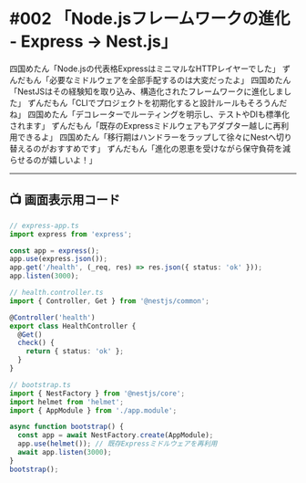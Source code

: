 # #002 「Node.jsフレームワークの進化 - Express → Nest.js」

四国めたん「Node.jsの代表格ExpressはミニマルなHTTPレイヤーでした」
ずんだもん「必要なミドルウェアを全部手配するのは大変だったよ」
四国めたん「NestJSはその経験知を取り込み、構造化されたフレームワークに進化しました」
ずんだもん「CLIでプロジェクトを初期化すると設計ルールもそろうんだね」
四国めたん「デコレーターでルーティングを明示し、テストやDIも標準化されます」
ずんだもん「既存のExpressミドルウェアもアダプター越しに再利用できるよ」
四国めたん「移行期はハンドラーをラップして徐々にNestへ切り替えるのがおすすめです」
ずんだもん「進化の恩恵を受けながら保守負荷を減らせるのが嬉しいよ！」

---

## 📺 画面表示用コード

```typescript
// express-app.ts
import express from 'express';

const app = express();
app.use(express.json());
app.get('/health', (_req, res) => res.json({ status: 'ok' }));
app.listen(3000);

// health.controller.ts
import { Controller, Get } from '@nestjs/common';

@Controller('health')
export class HealthController {
  @Get()
  check() {
    return { status: 'ok' };
  }
}

// bootstrap.ts
import { NestFactory } from '@nestjs/core';
import helmet from 'helmet';
import { AppModule } from './app.module';

async function bootstrap() {
  const app = await NestFactory.create(AppModule);
  app.use(helmet()); // 既存Expressミドルウェアを再利用
  await app.listen(3000);
}
bootstrap();
```
